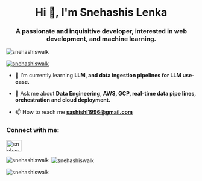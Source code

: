 <h1 align="center">Hi 👋, I'm Snehashis Lenka</h1>
<h3 align="center">A passionate and inquisitive developer, interested in web development, and machine learning.</h3>

<p align="left"> <img src="https://komarev.com/ghpvc/?username=snehashiswalk&label=Profile%20views&color=0e75b6&style=flat" alt="snehashiswalk" /> </p>

<p align="left"> <a href="https://github.com/ryo-ma/github-profile-trophy"><img src="https://github-profile-trophy.vercel.app/?username=snehashiswalk" alt="snehashiswalk" /></a> </p>

- 🌱 I’m currently learning **LLM, and data ingestion pipelines for LLM use-case.**

- 💬 Ask me about **Data Engineering, AWS, GCP, real-time data pipe lines, orchestration and cloud deployment.**

- 📫 How to reach me **sashishl1996@gmail.com**

<h3 align="left">Connect with me:</h3>
<p align="left">
<a href="https://www.linkedin.com/in/snehashis-lenka/" target="blank"><img align="center" src="https://raw.githubusercontent.com/rahuldkjain/github-profile-readme-generator/master/src/images/icons/Social/linked-in-alt.svg" alt="snehashislenka321" height="30" width="40" /></a>
</p>

<p><img align="left" src="https://github-readme-stats.vercel.app/api/top-langs?username=snehashiswalk&show_icons=true&locale=en&layout=compact" alt="snehashiswalk" /></p>

<p>&nbsp;<img align="center" src="https://github-readme-stats.vercel.app/api?username=snehashiswalk&show_icons=true&locale=en" alt="snehashiswalk" /></p>

<p><img align="center" src="https://github-readme-streak-stats.herokuapp.com/?user=snehashiswalk&" alt="snehashiswalk" /></p>
